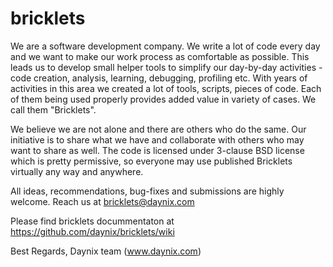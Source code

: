 bricklets
=========

We are a software development company. We write a lot of code every day and we want to
make our work process as comfortable as possible. This leads us to develop small helper
tools to simplify our day-by-day activities - code creation, analysis, learning,
debugging, profiling etc. With years of activities in this area we created a lot of tools,
scripts, pieces of code. Each of them being used properly provides added value in variety
of cases. We call them "Bricklets".

We believe we are not alone and there are others who do the same. Our initiative is to
share what we have and collaborate with others who may want to share as well. The code is
licensed under 3-clause BSD license which is pretty permissive, so everyone may use
published Bricklets virtually any way and anywhere.

All ideas, recommendations, bug-fixes and submissions are highly welcome.
Reach us at bricklets@daynix.com

Please find bricklets docummentaton at https://github.com/daynix/bricklets/wiki

Best Regards,
Daynix team (www.daynix.com)
